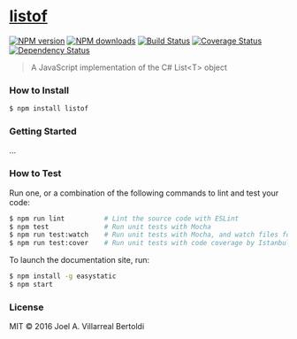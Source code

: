 # [listof](https://github.com/joelalejandro/listof)

[![NPM version](http://img.shields.io/npm/v/listof.svg?style=flat-square)](https://www.npmjs.com/package/listof)
[![NPM downloads](http://img.shields.io/npm/dm/listof.svg?style=flat-square)](https://www.npmjs.com/package/listof)
[![Build Status](http://img.shields.io/travis/joelalejandro/listof/master.svg?style=flat-square)](https://travis-ci.org/joelalejandro/listof)
[![Coverage Status](https://img.shields.io/coveralls/joelalejandro/listof.svg?style=flat-square)](https://coveralls.io/joelalejandro/listof)
[![Dependency Status](http://img.shields.io/david/joelalejandro/listof.svg?style=flat-square)](https://david-dm.org/joelalejandro/listof)

> A JavaScript implementation of the C# List&lt;T&gt; object

### How to Install

```sh
$ npm install listof
```

### Getting Started

...

### How to Test

Run one, or a combination of the following commands to lint and test your code:

```sh
$ npm run lint          # Lint the source code with ESLint
$ npm test              # Run unit tests with Mocha
$ npm run test:watch    # Run unit tests with Mocha, and watch files for changes
$ npm run test:cover    # Run unit tests with code coverage by Istanbul
```

To launch the documentation site, run:

```sh
$ npm install -g easystatic
$ npm start
```

### License

MIT © 2016 Joel A. Villarreal Bertoldi
